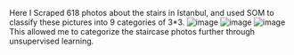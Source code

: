 Here I Scraped 618 photos about the stairs in Istanbul, and used SOM to classify these pictures into 9 categories of 3*3.
![image](https://github.com/RC11-SkillsClass2022-23/RuijiaXiong/assets/118354081/fd2ab7dc-e6c3-4c97-ad78-47c2b1a9ea1f)
![image](https://github.com/RC11-SkillsClass2022-23/RuijiaXiong/assets/118354081/06bdb601-852b-46c9-88ab-a1e497f62d18)
![image](https://github.com/RC11-SkillsClass2022-23/RuijiaXiong/assets/118354081/8f949e7c-a91c-427e-a6a7-2707dcc8418b)
This allowed me to categorize the staircase photos further through unsupervised learning.
